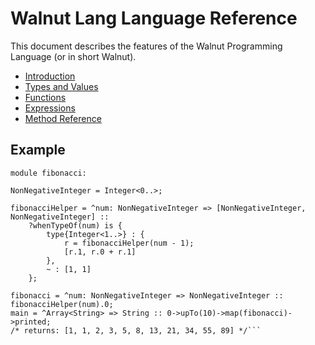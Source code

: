 # Walnut Lang Language Reference
This document describes the features of the Walnut Programming Language (or in short Walnut).

- [Introduction](01-introduction.md)
- [Types and Values](02-types-and-values.md) 
- [Functions](03-functions.md)
- [Expressions](04-expressions.md)
- [Method Reference](05-method-reference.md)

## Example
```walnut
module fibonacci:

NonNegativeInteger = Integer<0..>;

fibonacciHelper = ^num: NonNegativeInteger => [NonNegativeInteger, NonNegativeInteger] ::
    ?whenTypeOf(num) is {
        type{Integer<1..>} : {
            r = fibonacciHelper(num - 1);
            [r.1, r.0 + r.1]
        },
        ~ : [1, 1]
    };

fibonacci = ^num: NonNegativeInteger => NonNegativeInteger :: fibonacciHelper(num).0;
main = ^Array<String> => String :: 0->upTo(10)->map(fibonacci)->printed;
/* returns: [1, 1, 2, 3, 5, 8, 13, 21, 34, 55, 89] */```
